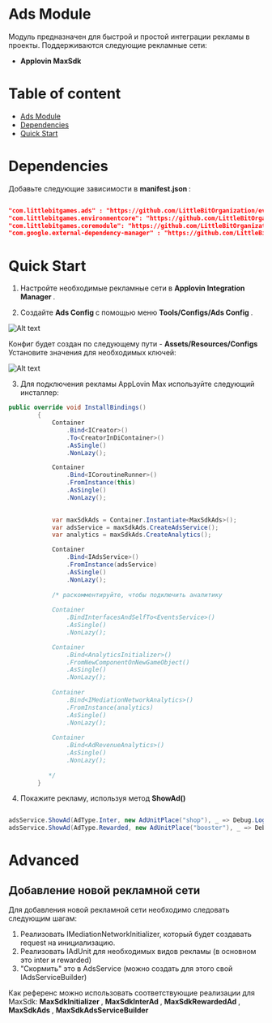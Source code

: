 # Ads Module

Модуль предназначен для быстрой и простой интеграции рекламы в проекты. 
Поддерживаются следующие рекламные сети:
* <b> Applovin MaxSdk </b>

# Table of content

- [Ads Module](#ads-module)
- [Dependencies](#dependencies)
- [Quick Start](#quick-start)

# Dependencies

Добавьте следующие зависимости в <b> manifest.json </b>:

```json

"com.littlebitgames.ads" : "https://github.com/LittleBitOrganization/evolution-engine-ads.git",
"com.littlebitgames.environmentcore": "https://github.com/LittleBitOrganization/evolution-engine-environment-core-module.git",
"com.littlebitgames.coremodule": "https://github.com/LittleBitOrganization/evolution-engine-core.git",
"com.google.external-dependency-manager" : "https://github.com/LittleBitOrganization/evolution-engine-google-version-handler.git"

```

# Quick Start

1. Настройте необходимые рекламные сети в <b> Applovin Integration Manager </b>.

2. Создайте <b> Ads Config </b> с помощью меню <b> Tools/Configs/Ads Config </b>. 

![Alt text](https://github.com/LittleBitOrganization/documentation-resources/blob/master/evolution-engine-ads/documentation-images/toolbar-menu.png)

Конфиг будет создан по следующему пути - <b> Assets/Resources/Configs </b>
Установите значения для необходимых ключей:

![Alt text](https://github.com/LittleBitOrganization/documentation-resources/blob/master/evolution-engine-ads/documentation-images/ads-config.png)

3. Для подключения рекламы AppLovin Max используйте следующий инсталлер:

```c#
public override void InstallBindings()
        {
            Container
                .Bind<ICreator>()
                .To<CreatorInDiContainer>()
                .AsSingle()
                .NonLazy();

            Container
                .Bind<ICoroutineRunner>()
                .FromInstance(this)
                .AsSingle()
                .NonLazy();
           

            var maxSdkAds = Container.Instantiate<MaxSdkAds>();
            var adsService = maxSdkAds.CreateAdsService();
            var analytics = maxSdkAds.CreateAnalytics();

            Container
                .Bind<IAdsService>()
                .FromInstance(adsService)
                .AsSingle()
                .NonLazy();
            
            /* раскомментируйте, чтобы подключить аналитику
            
            Container
                .BindInterfacesAndSelfTo<EventsService>()
                .AsSingle()
                .NonLazy();

            Container
                .Bind<AnalyticsInitializer>()
                .FromNewComponentOnNewGameObject()
                .AsSingle()
                .NonLazy();
            
            Container
                .Bind<IMediationNetworkAnalytics>()
                .FromInstance(analytics)
                .AsSingle()
                .NonLazy();
                
            Container
                .Bind<AdRevenueAnalytics>()
                .AsSingle()
                .NonLazy();
                
           */
        }

```

4. Покажите рекламу, используя метод <b> ShowAd() </b>

```c#

adsService.ShowAd(AdType.Inter, new AdUnitPlace("shop"), _ => Debug.Log("Gotcha!"));
adsService.ShowAd(AdType.Rewarded, new AdUnitPlace("booster"), _ => Debug.Log("Meow!"));

```
# Advanced

## Добавление новой рекламной сети

Для добавления новой рекламной сети необходимо следовать следующим шагам:

1. Реализовать IMediationNetworkInitializer, который будет создавать request на инициализацию.
2. Реализовать IAdUnit для необходимых видов рекламы (в основном это inter и rewarded)
3. "Скормить" это в AdsService (можно создать для этого свой IAdsServiceBuilder)

Как референс можно использовать соответствующие реализации для MaxSdk: <b> MaxSdkInitializer </b> , <b> MaxSdkInterAd </b> , <b> MaxSdkRewardedAd </b>, <b> MaxSdkAds </b>, <b> MaxSdkAdsServiceBuilder </b>
